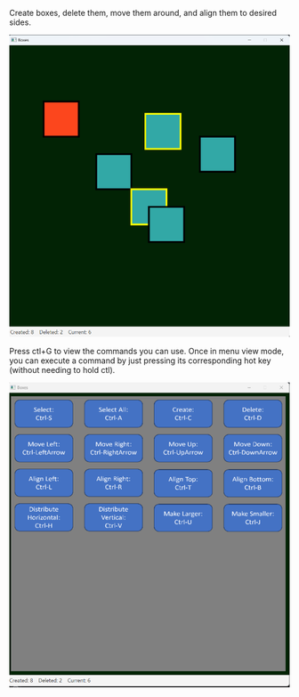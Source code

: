 Create boxes, delete them, move them around, and align them to desired sides. 

![boxes app view](https://github.com/soroush-masoodian/boxes/blob/8b866453dd8d11d61167d31ebe0b3a2e66684f9b/Screenshot%202023-12-14%20180500.png)

Press ctl+G to view the commands you can use. Once in menu view mode, you can execute a command by just pressing its corresponding hot key (without needing to hold ctl).

![menu guide view](https://github.com/soroush-masoodian/boxes/blob/8b866453dd8d11d61167d31ebe0b3a2e66684f9b/Screenshot%202023-12-14%20180548.png)
